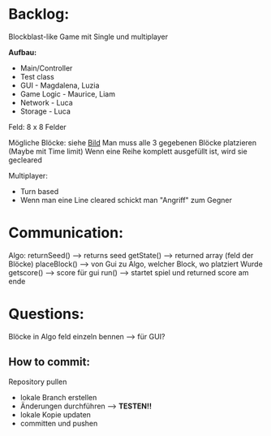 

# Backlog:

Blockblast-like Game mit Single und multiplayer 

**Aufbau:**
-  Main/Controller
-  Test class
-  GUI - Magdalena, Luzia
-  Game Logic - Maurice, Liam
-  Network - Luca
-  Storage - Luca


Feld: 8 x 8 Felder

Mögliche Blöcke: siehe [Bild](https://github.com/Ashefromapex/Competitive-Blockblast/blob/main/blocks.jpg) 
Man muss alle 3 gegebenen Blöcke platzieren (Maybe mit Time limit)
Wenn eine Reihe komplett ausgefüllt ist, wird sie gecleared 

Multiplayer:
-  Turn based
-  Wenn man eine Line cleared schickt man "Angriff" zum Gegner

# Communication:

Algo: 
returnSeed() --> returns seed
getState() --> returned array (feld der Blöcke)
placeBlock() --> von Gui zu Algo, welcher Block, wo platziert Wurde
getscore() --> score für gui
run() --> startet spiel und returned score am ende 

# Questions:
Blöcke in Algo feld einzeln bennen --> für GUI?

## How to commit:

  Repository pullen
-  lokale Branch erstellen
-  Änderungen durchführen --> **TESTEN!!**
-  lokale Kopie updaten
-  committen und pushen 


